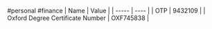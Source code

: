#personal #finance 
| Name | Value |
| ----- | ---- |
| OTP | 9432109 |
| Oxford Degree Certificate Number | OXF745838 |
